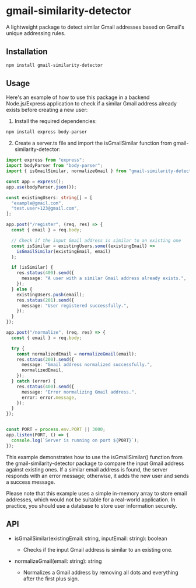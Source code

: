 # gmail-similarity-detector

A lightweight package to detect similar Gmail addresses based on Gmail's unique addressing rules.

## Installation

```sh
npm install gmail-similarity-detector
```

## Usage

Here's an example of how to use this package in a backend Node.js/Express application to check if a similar Gmail address already exists before creating a new user:

1. Install the required dependencies:

```sh
npm install express body-parser
```

2. Create a server.ts file and import the isGmailSimilar function from gmail-similarity-detector:

```ts
import express from "express";
import bodyParser from "body-parser";
import { isGmailSimilar, normalizeGmail } from "gmail-similarity-detector";

const app = express();
app.use(bodyParser.json());

const existingUsers: string[] = [
  "example@gmail.com",
  "test.user+123@gmail.com",
];

app.post("/register", (req, res) => {
  const { email } = req.body;

  // Check if the input Gmail address is similar to an existing one
  const isSimilar = existingUsers.some((existingEmail) =>
    isGmailSimilar(existingEmail, email)
  );

  if (isSimilar) {
    res.status(400).send({
      message: "A user with a similar Gmail address already exists.",
    });
  } else {
    existingUsers.push(email);
    res.status(201).send({
      message: "User registered successfully.",
    });
  }
});

app.post("/normalize", (req, res) => {
  const { email } = req.body;

  try {
    const normalizedEmail = normalizeGmail(email);
    res.status(200).send({
      message: "Gmail address normalized successfully.",
      normalizedEmail,
    });
  } catch (error) {
    res.status(400).send({
      message: "Error normalizing Gmail address.",
      error: error.message,
    });
  }
});


const PORT = process.env.PORT || 3000;
app.listen(PORT, () => {
  console.log(`Server is running on port ${PORT}`);
});
```

This example demonstrates how to use the isGmailSimilar() function from the gmail-similarity-detector package to compare the input Gmail address against existing ones. If a similar email address is found, the server responds with an error message; otherwise, it adds the new user and sends a success message.

Please note that this example uses a simple in-memory array to store email addresses, which would not be suitable for a real-world application. In practice, you should use a database to store user information securely.

## API

* isGmailSimilar(existingEmail: string, inputEmail: string): boolean
  * Checks if the input Gmail address is similar to an existing one.

* normalizeGmail(email: string): string
  * Normalizes a Gmail address by removing all dots and everything after the first plus sign.
